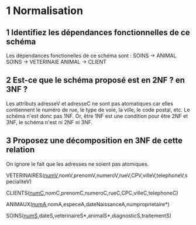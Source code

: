 # 1 Normalisation
## 1 Identifiez les dépendances fonctionnelles de ce schéma
Les dépendances fonctionelles de ce schéma sont :
SOINS -> ANIMAL
SOINS -> VETERINAIE
ANIMAL -> CLIENT

## 2 Est-ce que le schéma proposé est en 2NF ? en 3NF ?
Les attributs adresseV et adresseC ne sont pas atomatiques car elles contiennent le numéro de rue, le type de voie, la ville, le code postal, etc. Le schéma n'est donc pas 1NF. Or, être 1NF est une condition pour être 2NF et 3NF, le schéma n'est ni 2NF ni 3NF.

## 3 Proposez une décomposition en 3NF de cette relation
On ignore le fait que les adresses ne soient pas atomiques.

VETERINAIRES(<u>numV</u>,nomV,prenomV,numeroV,rueV,CPV,villeV,telephoneV,specialiteV)

CLIENTS(<u>numC</u>,nomC,prenomC,numeroC,rueC,CPC,villeC,telephoneC)

ANIMAUX(<u>numA</u>,nomA,especeA,dateNaissanceA,numproprietaire\*)

SOINS(<u>numS</u>,dateS,veterinaireS\*,animalS\*,diagnosticS,traitementS)

